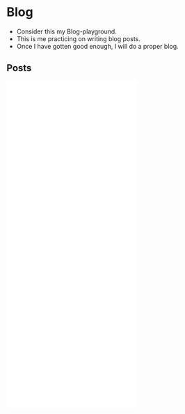# Blog

- Consider this my Blog-playground.
- This is me practicing on writing blog posts.
- Once I have gotten good enough, I will do a proper blog.

## Posts

![2021-05-22-star-wars-and-two-ways-of-showing-love.md](2021-05-22-star-wars-and-two-ways-of-showing-love.md)
![2021-04-05-why-disappearing-messages-is-a-good-thing.md](2021-04-05-why-disappearing-messages-is-a-good-thing.md)
![2021-03-21-kjempesuksessen-elektriske-sparkesykler.md](2021-03-21-kjempesuksessen-elektriske-sparkesykler.md)
![2021-03-01-the-great-internet-reset.md](2021-03-01-the-great-internet-reset.md)
![2020-10-04-privacy-paranoid-or-informed.md](2020-10-04-privacy-paranoid-or-informed.md)

